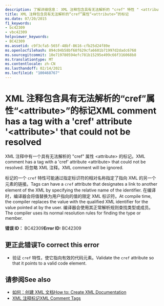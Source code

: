 ```yaml
---
description: 了解详细信息： XML 注释包含具有无法解析的 "cref" 特性 " <attribute> " 的标记
title: XML 注释包含具有无法解析的“cref”属性“<attribute>”的标记
ms.date: 07/20/2015
f1_keywords:
- bc42309
- vbc42309
helpviewer_keywords:
- BC42309
ms.assetid: c9f3cfa5-565f-48bf-8616-cfb25d24f89e
ms.openlocfilehash: 894c04b58bf68f629cfa6601b71997d2dadc6768
ms.sourcegitcommit: 10e719780594efc781b15295e499c66f316068b8
ms.translationtype: MT
ms.contentlocale: zh-CN
ms.lasthandoff: 02/14/2021
ms.locfileid: "100468767"
---
```

# <a name="xml-comment-has-a-tag-with-a-cref-attribute-attribute-that-could-not-be-resolved"></a><span data-ttu-id="8d908-103">XML 注释包含具有无法解析的“cref”属性“\<attribute>”的标记</span><span class="sxs-lookup"><span data-stu-id="8d908-103">XML comment has a tag with a 'cref' attribute '\<attribute>' that could not be resolved</span></span>

<span data-ttu-id="8d908-104">XML 注释中有一个具有无法解析的 "cref" 属性 \<attribute> 的标记。</span><span class="sxs-lookup"><span data-stu-id="8d908-104">XML comment has a tag with a 'cref' attribute \<attribute> that could not be resolved.</span></span> <span data-ttu-id="8d908-105">将忽略 XML 注释。</span><span class="sxs-lookup"><span data-stu-id="8d908-105">XML comment will be ignored.</span></span>  
  
 <span data-ttu-id="8d908-106">标记的一个 `cref` 特性可能通过指定标识符的相对名称指定了指向 XML 的另一个元素的链接。</span><span class="sxs-lookup"><span data-stu-id="8d908-106">Tags can have a `cref` attribute that designates a link to another element of the XML by specifying the relative name of the identifier.</span></span> <span data-ttu-id="8d908-107">在编译时，编译器会将值替换为用户指向的值的限定 XML 标识符。</span><span class="sxs-lookup"><span data-stu-id="8d908-107">At compile time, the compiler replaces the value with the qualified XML identifier for the value pointed at by the user.</span></span> <span data-ttu-id="8d908-108">编译器会使用其正常解析规则查找类型或成员。</span><span class="sxs-lookup"><span data-stu-id="8d908-108">The compiler uses its normal resolution rules for finding the type or member.</span></span>  
  
 <span data-ttu-id="8d908-109">**错误 ID：** BC42309</span><span class="sxs-lookup"><span data-stu-id="8d908-109">**Error ID:** BC42309</span></span>  
  
## <a name="to-correct-this-error"></a><span data-ttu-id="8d908-110">更正此错误</span><span class="sxs-lookup"><span data-stu-id="8d908-110">To correct this error</span></span>  
  
- <span data-ttu-id="8d908-111">验证 `cref` 特性，使它指向有效的代码元素。</span><span class="sxs-lookup"><span data-stu-id="8d908-111">Validate the `cref` attribute so that it points to a valid code element.</span></span>  
  
## <a name="see-also"></a><span data-ttu-id="8d908-112">请参阅</span><span class="sxs-lookup"><span data-stu-id="8d908-112">See also</span></span>

- [<span data-ttu-id="8d908-113">如何：创建 XML 文档</span><span class="sxs-lookup"><span data-stu-id="8d908-113">How to: Create XML Documentation</span></span>](../programming-guide/program-structure/how-to-create-xml-documentation.md)
- [<span data-ttu-id="8d908-114">XML 注释标记</span><span class="sxs-lookup"><span data-stu-id="8d908-114">XML Comment Tags</span></span>](../language-reference/xmldoc/index.md)

